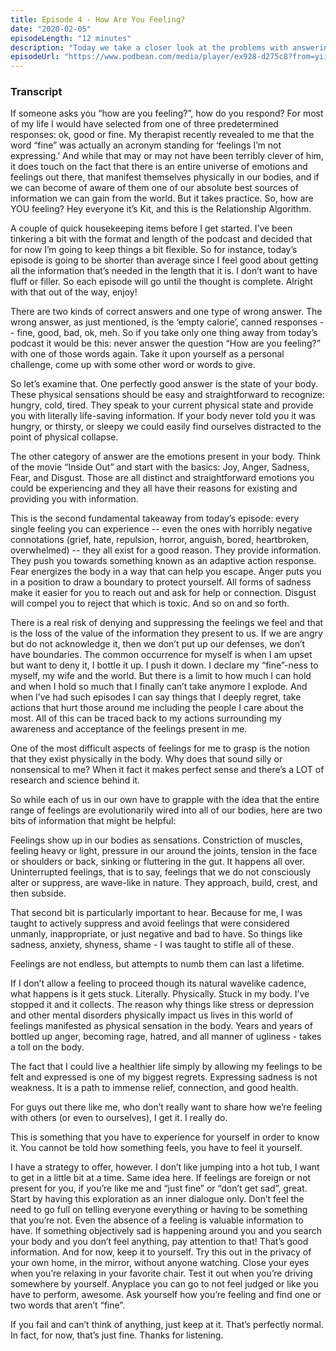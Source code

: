 ```yaml
---
title: Episode 4 - How Are You Feeling?
date: "2020-02-05"
episodeLength: "12 minutes"
description: "Today we take a closer look at the problems with answering the question 'how are you?' with answers like 'fine' or 'good'. The state of our body and the emotions present in it provide extremely valuable information that we ignore to our own detriment. It's time to challenge ourselves to push past preconceived notions and take advantage of that information."
episodeUrl: "https://www.podbean.com/media/player/ex928-d275c8?from=yiiadmin&download=1&version=1&skin=1&btn-skin=107&auto=0&share=1&fonts=Helvetica&download=1&rtl=0&pbad=1"
---
```


### Transcript

If someone asks you “how are you feeling?”, how do you respond? For most of my life I would have selected from one of three predetermined responses: ok, good or fine. My therapist recently revealed to me that the word “fine” was actually an acronym standing for ‘feelings I’m not expressing.’ And while that may or may not have been terribly clever of him, it does touch on the fact that there is an entire universe of emotions and feelings out there, that manifest themselves physically in our bodies, and if we can become of aware of them one of our absolute best sources of information we can gain from the world. But it takes practice. So, how are YOU feeling? Hey everyone it’s Kit, and this is the Relationship Algorithm.

A couple of quick housekeeping items before I get started. I’ve been tinkering a bit with the format and length of the podcast and decided that for now I’m going to keep things a bit flexible. So for instance, today’s episode is going to be shorter than average since I feel good about getting all the information that’s needed in the length that it is. I don’t want to have fluff or filler. So each episode will go until the thought is complete. Alright with that out of the way, enjoy!

There are two kinds of correct answers and one type of wrong answer. The wrong answer, as just mentioned, is the ‘empty calorie’, canned responses -- fine, good, bad, ok, meh. So if you take only one thing away from today’s podcast it would be this: never answer the question “How are you feeling?” with one of those words again. Take it upon yourself as a personal challenge, come up with some other word or words to give.

So let’s examine that. One perfectly good answer is the state of your body. These physical sensations should be easy and straightforward to recognize: hungry, cold, tired. They speak to your current physical state and provide you with literally life-saving information. If your body never told you it was hungry, or thirsty, or sleepy we could easily find ourselves distracted to the point of physical collapse.

The other category of answer are the emotions present in your body. Think of the movie “Inside Out” and start with the basics: Joy, Anger, Sadness, Fear, and Disgust. Those are all distinct and straightforward emotions you could be experiencing and they all have their reasons for existing and providing you with information.

This is the second fundamental takeaway from today’s episode: every single feeling you can experience -- even the ones with horribly negative connotations (grief, hate, repulsion, horror, anguish, bored, heartbroken, overwhelmed) -- they all exist for a good reason. They provide information. They push you towards something known as an adaptive action response. Fear energizes the body in a way that can help you escape. Anger puts you in a position to draw a boundary to protect yourself. All forms of sadness make it easier for you to reach out and ask for help or connection. Disgust will compel you to reject that which is toxic. And so on and so forth.

There is a real risk of denying and suppressing the feelings we feel and that is the loss of the value of the information they present to us. If we are angry but do not acknowledge it, then we don’t put up our defenses, we don’t have boundaries. The common occurrence for myself is when I am upset but want to deny it, I bottle it up. I push it down. I declare my “fine”-ness to myself, my wife and the world. But there is a limit to how much I can hold and when I hold so much that I finally can’t take anymore I explode. And when I’ve had such episodes I can say things that I deeply regret, take actions that hurt those around me including the people I care about the most. All of this can be traced back to my actions surrounding my awareness and acceptance of the feelings present in me.

One of the most difficult aspects of feelings for me to grasp is the notion that they exist physically in the body. Why does that sound silly or nonsensical to me? When it fact it makes perfect sense and there’s a LOT of research and science behind it.

So while each of us in our own have to grapple with the idea that the entire range of feelings are evolutionarily wired into all of our bodies, here are two bits of information that might be helpful:

Feelings show up in our bodies as sensations. Constriction of muscles, feeling heavy or light, pressure in our around the joints, tension in the face or shoulders or back, sinking or fluttering in the gut. It happens all over.
Uninterrupted feelings, that is to say, feelings that we do not consciously alter or suppress, are wave-like in nature. They approach, build, crest, and then subside.

That second bit is particularly important to hear. Because for me, I was taught to actively suppress and avoid feelings that were considered unmanly, inappropriate, or just negative and bad to have. So things like sadness, anxiety, shyness, shame - I was taught to stifle all of these.

Feelings are not endless, but attempts to numb them can last a lifetime.

If I don’t allow a feeling to proceed though its natural wavelike cadence, what happens is it gets stuck. Literally. Physically. Stuck in my body. I’ve stopped it and it collects. The reason why things like stress or depression and other mental disorders physically impact us lives in this world of feelings manifested as physical sensation in the body. Years and years of bottled up anger, becoming rage, hatred, and all manner of ugliness - takes a toll on the body.

The fact that I could live a healthier life simply by allowing my feelings to be felt and expressed is one of my biggest regrets. Expressing sadness is not weakness. It is a path to immense relief, connection, and good health.

For guys out there like me, who don’t really want to share how we’re feeling with others (or even to ourselves), I get it. I really do.

This is something that you have to experience for yourself in order to know it. You cannot be told how something feels, you have to feel it yourself.

I have a strategy to offer, however. I don’t like jumping into a hot tub, I want to get in a little bit at a time. Same idea here. If feelings are foreign or not present for you, if you’re like me and “just fine” or “don’t get sad”, great. Start by having this exploration as an inner dialogue only. Don’t feel the need to go full on telling everyone everything or having to be something that you’re not. Even the absence of a feeling is valuable information to have. If something objectively sad is happening around you and you search your body and you don’t feel anything, pay attention to that! That’s good information. And for now, keep it to yourself. Try this out in the privacy of your own home, in the mirror, without anyone watching. Close your eyes when you’re relaxing in your favorite chair. Test it out when you’re driving somewhere by yourself. Anyplace you can go to not feel judged or like you have to perform, awesome. Ask yourself how you’re feeling and find one or two words that aren’t “fine”.

If you fail and can’t think of anything, just keep at it. That’s perfectly normal. In fact, for now, that’s just fine. Thanks for listening.
